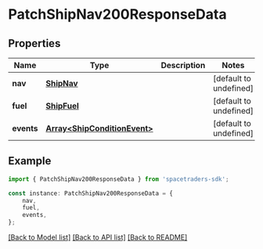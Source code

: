 # PatchShipNav200ResponseData


## Properties

Name | Type | Description | Notes
------------ | ------------- | ------------- | -------------
**nav** | [**ShipNav**](ShipNav.md) |  | [default to undefined]
**fuel** | [**ShipFuel**](ShipFuel.md) |  | [default to undefined]
**events** | [**Array&lt;ShipConditionEvent&gt;**](ShipConditionEvent.md) |  | [default to undefined]

## Example

```typescript
import { PatchShipNav200ResponseData } from 'spacetraders-sdk';

const instance: PatchShipNav200ResponseData = {
    nav,
    fuel,
    events,
};
```

[[Back to Model list]](../README.md#documentation-for-models) [[Back to API list]](../README.md#documentation-for-api-endpoints) [[Back to README]](../README.md)
